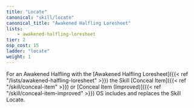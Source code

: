 ```yaml
---
title: "Locate"
canonical: "skill/locate"
canonical_title: "Awakened Halfling Loresheet"
lists:
    - awakened-halfling-loresheet
tier: 2
osp_cost: 15
ladder: "locate"
weight: 1
---
```

For an Awakened Halfling with the [Awakened Halfling Loresheet]({{< ref "/lists/awakened-halfling-loresheet" >}}) the Skill [Conceal Item]({{< ref "/skill/conceal-item" >}}) or [Conceal Item (Improved)]({{< ref "/skill/conceal-item-improved" >}}) OS includes and replaces the Skill Locate.